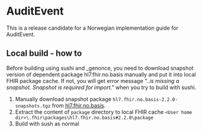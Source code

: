 # AuditEvent
This is a release candidate for a Norwegian implementation guide for AuditEvent.

## Local build - how to

Before building using sushi and _genonce, you need to download snapshot version of dependent package hl7.fhir.no.basis manually and put it into local FHIR package cache. If not, you will get error message  *"..is missing a snapshot. Snapshot is required for import."* when you try to build with sushi.

1. Manually download snapshot package `hl7.fhir.no.basis-2.2.0-snapshots.tgz` from [hl7.fhir.no.basis](https://simplifier.net/packages/hl7.fhir.no.basis/2.2.0/).
2. Extract the content of `package` directory to local FHIR cache `<User home dir>\.fhir\packages\hl7.fhir.no.basis#2.2.0\package`
3. Build with sush as normal







